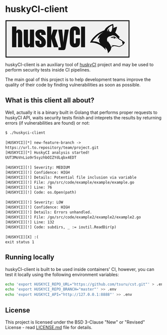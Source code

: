 # huskyCI-client

<img src="images/huskyCI-logo.png" align="center" height="" />
<!-- logo font: Anton -->

huskyCI-client is an auxiliary tool of [huskyCI][huskyCI] project and may be used to perform security tests inside CI pipelines.

The main goal of this project is to help development teams improve the quality of their code by finding vulnerabilities as soon as possible.

## What is this client all about?

Well, actually it is a binary built in Golang that performs proper requests to huskyCI API, waits security tests finish and inteprets the results by returning errors (if vulnerabilities are found) or not:

```
$ ./huskyci-client

[HUSKYCI][*] new-feature-branch -> https://url.to.repository/team/project.git
[HUSKYCI][*] HuskyCI analysis started! UUT3MoVnLio9r5syzhbOIZYdLqbx4EDT

[HUSKYCI][!] Severity: MEDIUM
[HUSKYCI][!] Confidence: HIGH
[HUSKYCI][!] Details: Potential file inclusion via variable
[HUSKYCI][!] File: /go/src/code/example/example/example.go
[HUSKYCI][!] Line: 76
[HUSKYCI][!] Code: os.Open(path)

[HUSKYCI][!] Severity: LOW
[HUSKYCI][!] Confidence: HIGH
[HUSKYCI][!] Details: Errors unhandled.
[HUSKYCI][!] File: /go/src/code/example2/example2/example2.go
[HUSKYCI][!] Line: 132
[HUSKYCI][!] Code: subdirs, _ := ioutil.ReadDir(p)

[HUSKYCI][X] :(
exit status 1
```

## Running locally

huskyCI-client is built to be used inside containers' CI, however, you can test it locally using the following environment variables:

```sh
echo 'export HUSKYCI_REPO_URL="https://github.com/tsuru/cst.git"' > .env
echo 'export HUSKYCI_REPO_BRANCH="master"' >> .env
echo 'export HUSKYCI_API="http://127.0.0.1:8888"' >> .env
```
## License

This project is licensed under the BSD 3-Clause "New" or "Revised" License - read [LICENSE.md](LICENSE.md) file for details.

[huskyCI]: https://github.com/globocom/huskyci
